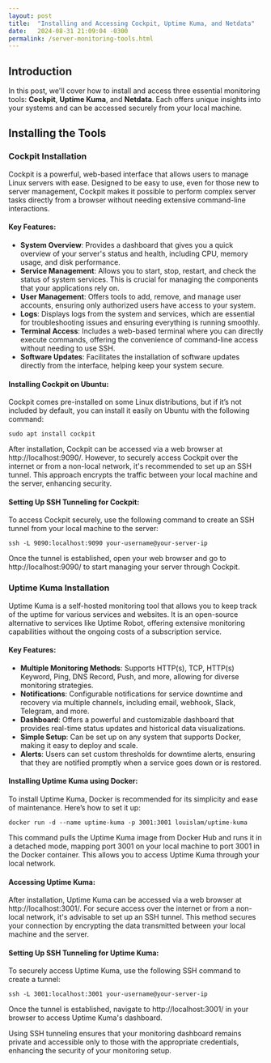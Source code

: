 ```yaml
---
layout: post
title:  "Installing and Accessing Cockpit, Uptime Kuma, and Netdata"
date:   2024-08-31 21:09:04 -0300
permalink: /server-monitoring-tools.html
---
```


## Introduction
In this post, we'll cover how to install and access three essential monitoring tools: **Cockpit**, **Uptime Kuma**, and **Netdata**. Each offers unique insights into your systems and can be accessed securely from your local machine.

## Installing the Tools

### Cockpit Installation

Cockpit is a powerful, web-based interface that allows users to manage Linux servers with ease. Designed to be easy to use, even for those new to server management, Cockpit makes it possible to perform complex server tasks directly from a browser without needing extensive command-line interactions.

#### Key Features:
- **System Overview**: Provides a dashboard that gives you a quick overview of your server's status and health, including CPU, memory usage, and disk performance.
- **Service Management**: Allows you to start, stop, restart, and check the status of system services. This is crucial for managing the components that your applications rely on.
- **User Management**: Offers tools to add, remove, and manage user accounts, ensuring only authorized users have access to your system.
- **Logs**: Displays logs from the system and services, which are essential for troubleshooting issues and ensuring everything is running smoothly.
- **Terminal Access**: Includes a web-based terminal where you can directly execute commands, offering the convenience of command-line access without needing to use SSH.
- **Software Updates**: Facilitates the installation of software updates directly from the interface, helping keep your system secure.

#### Installing Cockpit on Ubuntu:
Cockpit comes pre-installed on some Linux distributions, but if it’s not included by default, you can install it easily on Ubuntu with the following command:
```
sudo apt install cockpit
```
After installation, Cockpit can be accessed via a web browser at http://localhost:9090/. However, to securely access Cockpit over the internet or from a non-local network, it's recommended to set up an SSH tunnel. This approach encrypts the traffic between your local machine and the server, enhancing security.

#### Setting Up SSH Tunneling for Cockpit:
To access Cockpit securely, use the following command to create an SSH tunnel from your local machine to the server:
```
ssh -L 9090:localhost:9090 your-username@your-server-ip
```
Once the tunnel is established, open your web browser and go to http://localhost:9090/ to start managing your server through Cockpit.

### Uptime Kuma Installation

Uptime Kuma is a self-hosted monitoring tool that allows you to keep track of the uptime for various services and websites. It is an open-source alternative to services like Uptime Robot, offering extensive monitoring capabilities without the ongoing costs of a subscription service.

#### Key Features:
- **Multiple Monitoring Methods**: Supports HTTP(s), TCP, HTTP(s) Keyword, Ping, DNS Record, Push, and more, allowing for diverse monitoring strategies.
- **Notifications**: Configurable notifications for service downtime and recovery via multiple channels, including email, webhook, Slack, Telegram, and more.
- **Dashboard**: Offers a powerful and customizable dashboard that provides real-time status updates and historical data visualizations.
- **Simple Setup**: Can be set up on any system that supports Docker, making it easy to deploy and scale.
- **Alerts**: Users can set custom thresholds for downtime alerts, ensuring that they are notified promptly when a service goes down or is restored.

#### Installing Uptime Kuma using Docker:
To install Uptime Kuma, Docker is recommended for its simplicity and ease of maintenance. Here’s how to set it up:
```
docker run -d --name uptime-kuma -p 3001:3001 louislam/uptime-kuma
```
This command pulls the Uptime Kuma image from Docker Hub and runs it in a detached mode, mapping port 3001 on your local machine to port 3001 in the Docker container. This allows you to access Uptime Kuma through your local network.

#### Accessing Uptime Kuma:
After installation, Uptime Kuma can be accessed via a web browser at http://localhost:3001/. For secure access over the internet or from a non-local network, it's advisable to set up an SSH tunnel. This method secures your connection by encrypting the data transmitted between your local machine and the server.

#### Setting Up SSH Tunneling for Uptime Kuma:

To securely access Uptime Kuma, use the following SSH command to create a tunnel:
```
ssh -L 3001:localhost:3001 your-username@your-server-ip
```

Once the tunnel is established, navigate to http://localhost:3001/ in your browser to access Uptime Kuma's dashboard.

Using SSH tunneling ensures that your monitoring dashboard remains private and accessible only to those with the appropriate credentials, enhancing the security of your monitoring setup.